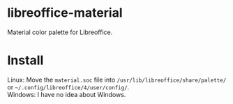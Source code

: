# libreoffice-material

Material color palette for Libreoffice.

# Install

Linux: Move the `material.soc` file into `/usr/lib/libreoffice/share/palette/` or `~/.config/libreoffice/4/user/config/`.  
Windows: I have no idea about Windows.

